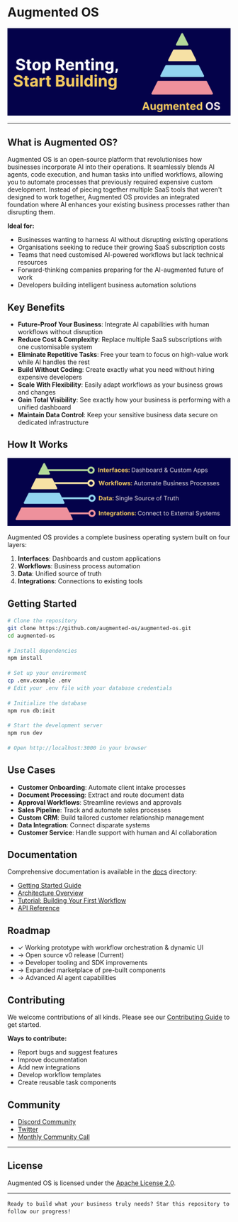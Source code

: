 # Augmented OS

![Augmented OS Header](docs/.assets/header.png)

---

## What is Augmented OS?

Augmented OS is an open-source platform that revolutionises how businesses incorporate AI into their operations. It seamlessly blends AI agents, code execution, and human tasks into unified workflows, allowing you to automate processes that previously required expensive custom development. Instead of piecing together multiple SaaS tools that weren't designed to work together, Augmented OS provides an integrated foundation where AI enhances your existing business processes rather than disrupting them.


**Ideal for:**

* Businesses wanting to harness AI without disrupting existing operations
* Organisations seeking to reduce their growing SaaS subscription costs
* Teams that need customised AI-powered workflows but lack technical resources
* Forward-thinking companies preparing for the AI-augmented future of work
* Developers building intelligent business automation solutions

## Key Benefits

* **Future-Proof Your Business**: Integrate AI capabilities with human workflows without disruption
* **Reduce Cost & Complexity**: Replace multiple SaaS subscriptions with one customisable system
* **Eliminate Repetitive Tasks**: Free your team to focus on high-value work while AI handles the rest
* **Build Without Coding**: Create exactly what you need without hiring expensive developers
* **Scale With Flexibility**: Easily adapt workflows as your business grows and changes
* **Gain Total Visibility**: See exactly how your business is performing with a unified dashboard
* **Maintain Data Control**: Keep your sensitive business data secure on dedicated infrastructure

## How It Works

 ![Architecture Pyramid](docs/.assets/architecture-pyramid.png)

Augmented OS provides a complete business operating system built on four layers:


1. **Interfaces**: Dashboards and custom applications
2. **Workflows**: Business process automation
3. **Data**: Unified source of truth
4. **Integrations**: Connections to existing tools

## Getting Started

```bash
# Clone the repository
git clone https://github.com/augmented-os/augmented-os.git
cd augmented-os

# Install dependencies
npm install

# Set up your environment
cp .env.example .env
# Edit your .env file with your database credentials

# Initialize the database
npm run db:init

# Start the development server
npm run dev

# Open http://localhost:3000 in your browser
```

## Use Cases

* **Customer Onboarding**: Automate client intake processes
* **Document Processing**: Extract and route document data
* **Approval Workflows**: Streamline reviews and approvals
* **Sales Pipeline**: Track and automate sales processes
* **Custom CRM**: Build tailored customer relationship management
* **Data Integration**: Connect disparate systems
* **Customer Service**: Handle support with human and AI collaboration

## Documentation

Comprehensive documentation is available in the [docs](./docs) directory:

* [Getting Started Guide](./docs/getting-started.md)
* [Architecture Overview](./docs/architecture/overview.md)
* [Tutorial: Building Your First Workflow](./docs/tutorials/first-workflow.md)
* [API Reference](./docs/api/reference.md)

## Roadmap

* ✓ Working prototype with workflow orchestration & dynamic UI
* → Open source v0 release (Current)
* → Developer tooling and SDK improvements
* → Expanded marketplace of pre-built components
* → Advanced AI agent capabilities

## Contributing

We welcome contributions of all kinds. Please see our [Contributing Guide](CONTRIBUTING.md) to get started.

**Ways to contribute:**

* Report bugs and suggest features
* Improve documentation
* Add new integrations
* Develop workflow templates
* Create reusable task components

## Community

* [Discord Community](https://discord.gg/augmentedos)
* [Twitter](https://twitter.com/augmentedos)
* [Monthly Community Call](https://meet.augmentedos.com/community)


---

## License

Augmented OS is licensed under the [Apache License 2.0](LICENSE).


---

`Ready to build what your business truly needs? Star this repository to follow our progress!`